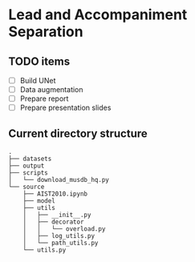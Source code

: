 # Lead and Accompaniment Separation
## TODO items
- [ ] Build UNet
- [ ] Data augmentation
- [ ] Prepare report
- [ ] Prepare presentation slides

## Current directory structure
```
.
├── datasets  
├── output  
├── scripts  
│   └── download_musdb_hq.py  
└── source  
    ├── AIST2010.ipynb  
    ├── model  
    ├── utils  
    │   ├── __init__.py  
    │   ├── decorator  
    │   │   └── overload.py  
    │   ├── log_utils.py  
    │   └── path_utils.py  
    └── utils.py  
```
